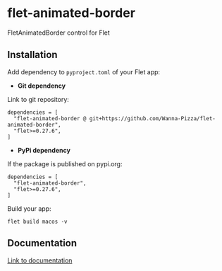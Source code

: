 # flet-animated-border
FletAnimatedBorder control for Flet

## Installation

Add dependency to `pyproject.toml` of your Flet app:

* **Git dependency**

Link to git repository:

```
dependencies = [
  "flet-animated-border @ git+https://github.com/Wanna-Pizza/flet-animated-border",
  "flet>=0.27.6",
]
```

* **PyPi dependency**  

If the package is published on pypi.org:

```
dependencies = [
  "flet-animated-border",
  "flet>=0.27.6",
]
```

Build your app:
```
flet build macos -v
```

## Documentation

[Link to documentation](https://Wanna-Pizza.github.io/flet-animated-border/)

